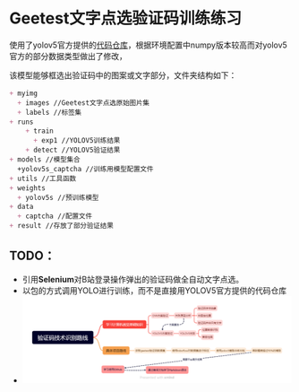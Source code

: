 # Geetest文字点选验证码训练练习

使用了yolov5官方提供的[代码仓库](https://github.com/ultralytics/yolov5)，根据环境配置中numpy版本较高而对yolov5官方的部分数据类型做出了修改，

该模型能够框选出验证码中的图案或文字部分，文件夹结构如下：

```markdown
+ myimg
  + images //Geetest文字点选原始图片集
  + labels //标签集
+ runs
    + train
      + exp1 //YOLOV5训练结果
    + detect //YOLOV5验证结果
+ models //模型集合
  +yolov5s_captcha //训练用模型配置文件
+ utils //工具函数
+ weights
  + yolov5s //预训练模型
+ data
  + captcha //配置文件
+ result //存放了部分验证结果
```

## TODO：

* 引用**Selenium**对B站登录操作弹出的验证码做全自动文字点选。
* 以包的方式调用YOLO进行训练，而不是直接用YOLOV5官方提供的代码仓库
* ![路线图](https://github.com/konoxiguada/yolov5_test/blob/main/%E8%B7%AF%E7%BA%BF.png?raw=true)
